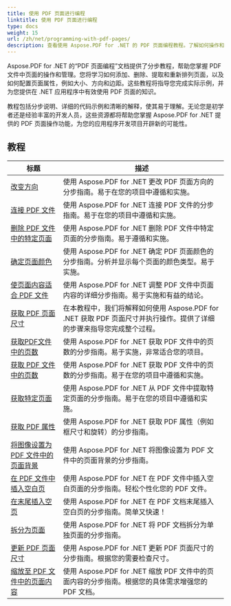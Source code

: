 ```yaml
---
title: 使用 PDF 页面进行编程
linktitle: 使用 PDF 页面进行编程
type: docs
weight: 15
url: /zh/net/programming-with-pdf-pages/
description: 查看使用 Aspose.PDF for .NET 的 PDF 页面编程教程。了解如何操作和自定义 PDF 文件的页面。
---
```

Aspose.PDF for .NET 的“PDF 页面编程”文档提供了分步教程，帮助您掌握 PDF 文件中页面的操作和管理。您将学习如何添加、删除、提取和重新排列页面，以及如何配置页面属性，例如大小、方向和边距。这些教程将指导您完成实际示例，并为您提供在 .NET 应用程序中有效使用 PDF 页面的知识。

教程包括分步说明、详细的代码示例和清晰的解释，使其易于理解。无论您是初学者还是经验丰富的开发人员，这些资源都将帮助您掌握 Aspose.PDF for .NET 提供的 PDF 页面操作功能，为您的应用程序开发项目开辟新的可能性。

## 教程
| 标题 | 描述 |
| --- | --- | 
| [改变方向](./change-orientation/) | 使用 Aspose.PDF for .NET 更改 PDF 页面方向的分步指南。易于在您的项目中遵循和实施。 |  
| [连接 PDF 文件](./concatenate-pdf-files/) | 使用 Aspose.PDF for .NET 连接 PDF 文件的分步指南。易于在您的项目中遵循和实施。 |  
| [删除 PDF 文件中的特定页面](./delete-particular-page/) | 使用 Aspose.PDF for .NET 删除 PDF 文件中特定页面的分步指南。易于遵循和实施。 |  
| [确定页面颜色](./determine-page-color/) | 使用 Aspose.PDF for .NET 确定 PDF 页面颜色的分步指南。分析并显示每个页面的颜色类型。易于实施。 |  
| [使页面内容适合 PDF 文件](./fit-page-contents/) | 使用 Aspose.PDF for .NET 调整 PDF 文件中页面内容的详细分步指南。易于实施和有益的结论。 |  
| [获取 PDF 页面尺寸](./get-dimensions/) | 在本教程中，我们将解释如何使用 Aspose.PDF for .NET 获取 PDF 页面尺寸并执行操作。提供了详细的步骤来指导您完成整个过程。 |  
| [获取PDF文件中的页数](./get-number-of-pages/) | 使用 Aspose.PDF for .NET 获取 PDF 文件中的页数的分步指南。易于实施，非常适合您的项目。 |  
| [获取 PDF 文件中的页数](./get-page-count/) | 使用 Aspose.PDF for .NET 获取 PDF 文件中的页数的分步指南。易于在您的项目中遵循和实施。 |  
| [获取特定页面](./get-particular-page/) | 使用 Aspose.PDF for .NET 从 PDF 文件中提取特定页面的分步指南。易于在您的项目中遵循和实施。 |  
| [获取 PDF 属性](./get-properties/) | 使用 Aspose.PDF for .NET 获取 PDF 属性（例如框尺寸和旋转）的分步指南。 |  
| [将图像设置为 PDF 文件中的页面背景](./image-as-background/) | 使用 Aspose.PDF for .NET 将图像设置为 PDF 文件中的页面背景的分步指南。 |  
| [在 PDF 文件中插入空白页](./insert-empty-page/) | 使用 Aspose.PDF for .NET 在 PDF 文件中插入空白页面的分步指南。轻松个性化您的 PDF 文件。 |  
| [在末尾插入空页](./insert-empty-page-at-end/) | 使用 Aspose.PDF for .NET 在 PDF 文档末尾插入空白页的分步指南。简单又快速！ |  
| [拆分为页面](./split-to-pages/) | 使用 Aspose.PDF for .NET 将 PDF 文档拆分为单独页面的分步指南。 |  
| [更新 PDF 页面尺寸](./update-dimensions/) | 使用 Aspose.PDF for .NET 更新 PDF 页面尺寸的分步指南。根据您的需要检查尺寸。 |  
| [缩放至 PDF 文件中的页面内容](./zoom-to-page-contents/) | 使用 Aspose.PDF for .NET 缩放 PDF 文件中的页面内容的分步指南。根据您的具体需求增强您的 PDF 文档。 |  